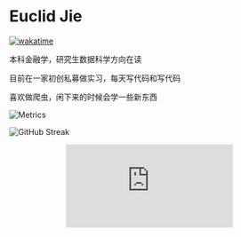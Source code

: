 # Euclid Jie

[![wakatime](https://wakatime.com/badge/user/b638b33f-0c9e-4408-b427-258fe0b24ad0.svg)](https://wakatime.com/@b638b33f-0c9e-4408-b427-258fe0b24ad0)

本科金融学，研究生数据科学方向在读

目前在一家初创私募做实习，每天写代码和写代码

喜欢做爬虫，闲下来的时候会学一些新东西

![Metrics](https://metrics.lecoq.io/Euclid-Jie?template=classic&base=header%2C )

![GitHub Streak](https://streak-stats.demolab.com/?user=Euclid-Jie&theme=default)

<center><figure><embed src="https://wakatime.com/share/@EuclidJie/52ce14f4-e0e8-4d39-9ea7-a0debf6e0e88.svg"></embed></figure></center>
